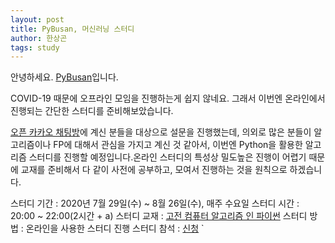 ```yaml
---
layout: post
title: PyBusan, 머신러닝 스터디
author: 한상곤
tags: study
---
```


안녕하세요. [PyBusan](mailto:pybusan@gmail.com)입니다. 

COVID-19 때문에 오프라인 모임을 진행하는게 쉽지 않네요. 그래서 이번엔 온라인에서 진행되는 간단한 스터디를 준비해보았습니다.

[오픈 카카오 채팅방](https://open.kakao.com/o/g6JQlVdb)에 계신 분들을 대상으로 설문을 진행했는데, 의외로 많은 분들이 알고리즘이나 FP에 대해서 관심을 가지고 계신 것 같아서, 이번엔 Python을 활용한 알고리즘 스터디를 진행할 예정입니다.온라인 스터디의 특성상 밀도높은 진행이 어렵기 때문에 교재를 준비해서 다 같이 사전에 공부하고, 모여서 진행하는 것을 원칙으로 하겠습니다.

스터디 기간 : 2020년 7월 29일(수) ~ 8월 26일(수), 매주 수요일
스터디 시간 : 20:00 ~ 22:00(2시간 + a)
스터디 교재 : [고전 컴퓨터 알고리즘 인 파이썬](https://ridibooks.com/books/443000749?_s=search&_q=%ED%8C%8C%EC%9D%B4%EC%8D%AC+%EA%B3%A0%EC%A0%84)
스터디 방법 : 온라인을 사용한 스터디 진행
스터디 참석 : [신청](#)
`